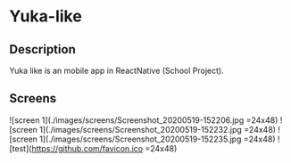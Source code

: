 # Yuka-like

## Description

Yuka like is an mobile app in ReactNative (School Project).

## Screens

![screen 1](./images/screens/Screenshot_20200519-152206.jpg =24x48)
![screen 1](./images/screens/Screenshot_20200519-152232.jpg =24x48)
![screen 1](./images/screens/Screenshot_20200519-152235.jpg =24x48)
![test](https://github.com/favicon.ico =24x48)